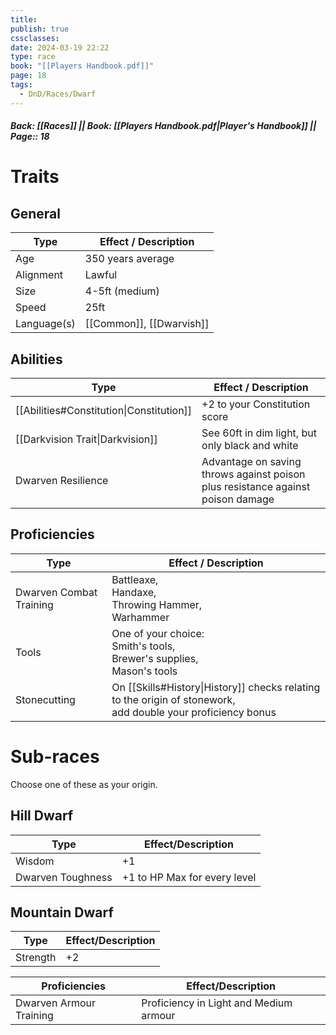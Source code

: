 ```yaml
---
title: 
publish: true
cssclasses: 
date: 2024-03-19 22:22
type: race
book: "[[Players Handbook.pdf]]"
page: 18
tags:
  - DnD/Races/Dwarf
---
```

##### Back: [[Races]] || Book: [[Players Handbook.pdf|Player's Handbook]] || Page:: 18
# Traits
## General
| Type        | Effect / Description     |
| ----------- | ------------------------ |
| Age         | 350 years average        |
| Alignment   | Lawful                   |
| Size        | 4-5ft (medium)           |
| Speed       | 25ft                     |
| Language(s) | [[Common]], [[Dwarvish]] |

## Abilities

| Type                                     | Effect / Description                                                               |
| ---------------------------------------- | ---------------------------------------------------------------------------------- |
| [[Abilities#Constitution\|Constitution]] | +2 to your Constitution score                                                      |
| [[Darkvision Trait\|Darkvision]]         | See 60ft in dim light, but only black and white                                    |
| Dwarven Resilience                       | Advantage on saving throws against poison<br>plus resistance against poison damage |

## Proficiencies

| Type                    | Effect / Description                                                                                            |
| ----------------------- | --------------------------------------------------------------------------------------------------------------- |
| Dwarven Combat Training | Battleaxe,<br>Handaxe,<br>Throwing Hammer,<br>Warhammer                                                         |
| Tools                   | One of your choice:<br>Smith's tools,<br>Brewer's supplies,<br>Mason's tools                                    |
| Stonecutting            | On [[Skills#History\|History]] checks relating to the origin of stonework,<br>add double your proficiency bonus |

# Sub-races
Choose one of these as your origin.
## Hill Dwarf
| Type              | Effect/Description           |
| ----------------- | ---------------------------- |
| Wisdom            | +1                           |
| Dwarven Toughness | +1 to HP Max for every level |

## Mountain Dwarf
| Type     | Effect/Description |
| -------- | ------------------ |
| Strength | +2                 |

| Proficiencies           | Effect/Description                     |
| ----------------------- | -------------------------------------- |
| Dwarven Armour Training | Proficiency in Light and Medium armour |

